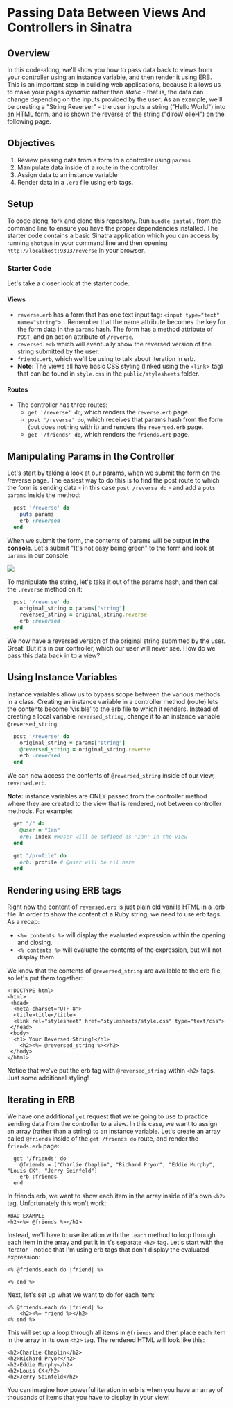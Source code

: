 # Passing Data Between Views And Controllers in Sinatra


## Overview

In this code-along, we'll show you how to pass data back to views from your controller using an instance variable, and then render it using ERB. This is an important step in building web applications, because it allows us to make your pages *dynamic* rather than *static* - that is, the data can change depending on the inputs provided by the user. As an example, we'll be creating a "String Reverser" - the user inputs a string ("Hello World") into an HTML form, and is shown the reverse of the string ("dlroW olleH") on the following page.

## Objectives
1. Review passing data from a form to a controller using `params`
2. Manipulate data inside of a route in the controller
3. Assign data to an instance variable
4. Render data in a `.erb` file using erb tags.

## Setup

To code along, fork and clone this repository. Run `bundle install` from the command line to ensure you have the proper dependencies installed. The starter code contains a basic Sinatra application which you can access by running `shotgun` in your command line and then opening `http://localhost:9393/reverse` in your browser.

### Starter Code
Let's take a closer look at the starter code.
#### Views
+ `reverse.erb` has a form that has one text input tag: `<input type="text" name="string"> `. Remember that the name attribute becomes the key for the form data in the `params` hash. The form has a method attribute of `POST`, and an action attribute of `/reverse`.
+ `reversed.erb` which will eventually show the reversed version of the string submitted by the user.
+ `friends.erb`, which we'll be using to talk about iteration in erb.
+ **Note:** The views all have basic CSS styling (linked using the `<link`> tag) that can be found in `style.css` in the `public/stylesheets` folder.

#### Routes
+ The controller has three routes:
	+  `get '/reverse' do`, which renders the `reverse.erb` page.
	+  `post '/reverse' do`, which receives that 	params hash from the form (but does nothing with it) and renders the `reversed.erb` page.
	+  `get '/friends' do`, which renders the `friends.erb` page.


## Manipulating Params in the Controller

Let's start by taking a look at our params, when we submit the form on the /reverse page. The easiest way to do this is to find the post route to which the form is sending data - in this case `post /reverse do` - and add a `puts params` inside the method:

```ruby
  post '/reverse' do
    puts params
    erb :reversed
  end
```
 When we submit the form, the contents of params will be output **in the console**. Let's submit "It's not easy being green" to the form and look at `params` in our console:
 
<img src="https://s3.amazonaws.com/learn-verified/puts-params.png">

To manipulate the string, let's take it out of the params hash, and then call the `.reverse` method on it:
```ruby
  post '/reverse' do
    original_string = params["string"]
    reversed_string = original_string.reverse
    erb :reversed
  end
```
We now have a reversed version of the original string submitted by the user. Great! But it's in our controller, which our user will never see. How do we pass this data back in to a view?

## Using Instance Variables

Instance variables allow us to bypass scope between the various methods in a class. Creating an instance variable in a controller method (route) lets the contents become 'visible' to the erb file to which it renders. Instead of creating a local variable `reversed_string`, change it to an instance variable `@reversed_string`.

```ruby
  post '/reverse' do
    original_string = params["string"]
    @reversed_string = original_string.reverse
    erb :reversed
  end
```
We can now access the contents of `@reversed_string` inside of our view, `reversed.erb`.

**Note:** instance variables are ONLY passed from the controller method where they are created to the view that is rendered, not between controller methods. For example:

```ruby
  get "/" do
    @user = "Ian"
    erb: index #@user will be defined as "Ian" in the view
  end

  get "/profile" do
    erb: profile # @user will be nil here
  end
```

## Rendering using ERB tags

Right now the content of `reversed.erb` is just plain old vanilla HTML in a .erb file. In order to show the content of a Ruby string, we need to use erb tags. As a recap:

+ `<%= contents %>` will display the evaluated expression within the opening and closing.
+ `<% contents %>` will evaluate the contents of the expression, but will not display them.

We know that the contents of `@reversed_string` are available to the erb file, so let's put them together:

```
<!DOCTYPE html>
<html>
 <head>
  <meta charset="UTF-8">
  <title>title</title>
  <link rel="stylesheet" href="stylesheets/style.css" type="text/css">
 </head>
 <body>
  <h1> Your Reversed String!</h1>
  	<h2><%= @reversed_string %></h2>
 </body>
</html>
```
Notice that we've put the erb tag with `@reversed_string` within `<h2>` tags. Just some additional styling!

## Iterating in ERB

We have one additional `get` request that we're going to use to practice sending data from the controller to a view. In this case, we want to assign an array (rather than a string) to an instance variable. Let's create an array called `@friends` inside of the `get /friends do` route, and render the `friends.erb` page:

```
  get '/friends' do
    @friends = ["Charlie Chaplin", "Richard Pryor", "Eddie Murphy", "Louis CK", "Jerry Seinfeld"]
    erb :friends
  end
```
In friends.erb, we want to show each item in the array inside of it's own `<h2>` tag. Unfortunately this won't work:

```
#BAD EXAMPLE
<h2><%= @friends %></h2>
```

Instead, we'll have to use iteration with the `.each` method to loop through each item in the array and put it in it's separate `<h2>` tag. Let's start with the iterator - notice that I'm using erb tags that don't display the evaluated expression:

```
<% @friends.each do |friend| %>

<% end %>
```

Next, let's set up what we want to do for each item:

```
<% @friends.each do |friend| %>
	<h2><%= friend %></h2>
<% end %>
```

This will set up a loop through all items in `@friends` and then place each item in the array in its own `<h2>` tag. The rendered HTML will look like this:

```
<h2>Charlie Chaplin</h2>
<h2>Richard Pryor</h2>
<h2>Eddie Murphy</h2>
<h2>Louis CK</h2>
<h2>Jerry Seinfeld</h2>
```
You can imagine how powerful iteration in erb is when you have an array of thousands of items that you have to display in your view! 